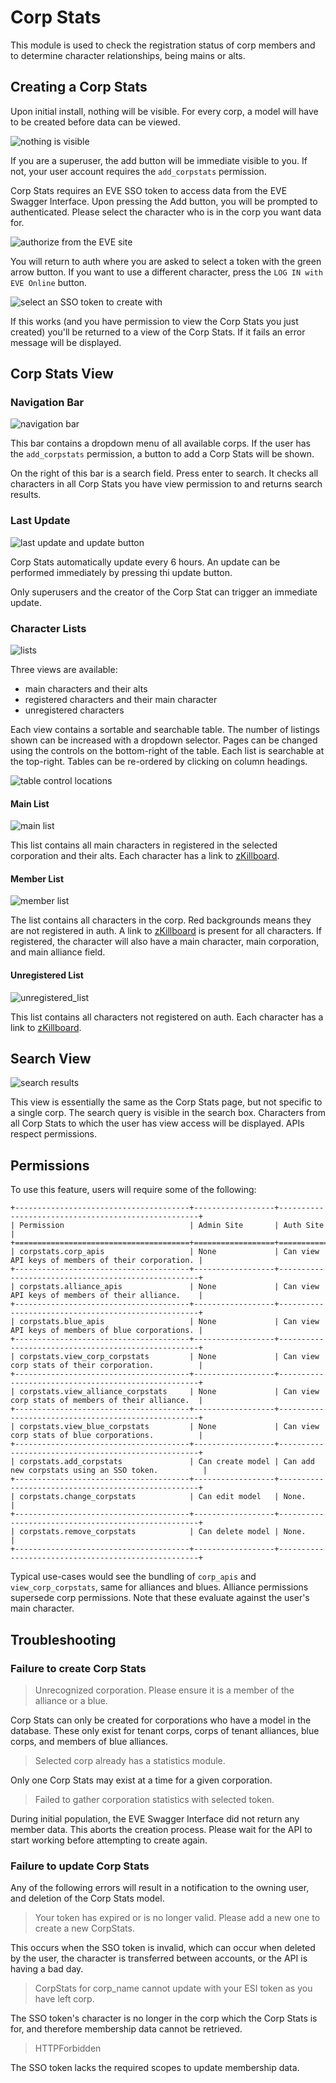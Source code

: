 # Corp Stats

This module is used to check the registration status of corp members and to determine character relationships, being mains or alts.

## Creating a Corp Stats

Upon initial install, nothing will be visible. For every corp, a model will have to be created before data can be viewed.

![nothing is visible](/_static/images/features/corpstats/blank_header.png)

If you are a superuser, the add button will be immediate visible to you. If not, your user account requires the `add_corpstats` permission.

Corp Stats requires an EVE SSO token to access data from the EVE Swagger Interface. Upon pressing the Add button, you will be prompted to authenticated. Please select the character who is in the corp you want data for.

![authorize from the EVE site](/_static/images/features/corpstats/eve_sso_authorization.png)

You will return to auth where you are asked to select a token with the green arrow button. If you want to use a different character, press the `LOG IN with EVE Online` button.

![select an SSO token to create with](/_static/images/features/corpstats/select_sso_token.png)

If this works (and you have permission to view the Corp Stats you just created) you'll be returned to a view of the Corp Stats.
If it fails an error message will be displayed.

## Corp Stats View

### Navigation Bar

![navigation bar](/_static/images/features/corpstats/navbar.png)

This bar contains a dropdown menu of all available corps. If the user has the `add_corpstats` permission, a button to add a Corp Stats will be shown.

On the right of this bar is a search field. Press enter to search. It checks all characters in all Corp Stats you have view permission to and returns search results.

### Last Update

![last update and update button](/_static/images/features/corpstats/last_update.png)

Corp Stats automatically update every 6 hours. An update can be performed immediately by pressing thi update button.

Only superusers and the creator of the Corp Stat can trigger an immediate update.

### Character Lists

![lists](/_static/images/features/corpstats/lists.png)

Three views are available:
 - main characters and their alts
 - registered characters and their main character
 - unregistered characters

Each view contains a sortable and searchable table. The number of listings shown can be increased with a dropdown selector. Pages can be changed using the controls on the bottom-right of the table. Each list is searchable at the top-right. Tables can be re-ordered by clicking on column headings.

![table control locations](/_static/images/features/corpstats/table_controls.png)

#### Main List

![main list](/_static/images/features/corpstats/main_list.png)

This list contains all main characters in registered in the selected corporation and their alts. Each character has a link to [zKillboard](https://zkillboard.com).


#### Member List

![member list](/_static/images/features/corpstats/member_list.png)

The list contains all characters in the corp. Red backgrounds means they are not registered in auth. A link to [zKillboard](https://zkillboard.com) is present for all characters.
If registered, the character will also have a main character, main corporation, and main alliance field.

#### Unregistered List

![unregistered_list](/_static/images/features/corpstats/unregistered_list.png)

This list contains all characters not registered on auth. Each character has a link to [zKillboard](https://zkillboard.com).

## Search View

![search results](/_static/images/features/corpstats/search_view.png)

This view is essentially the same as the Corp Stats page, but not specific to a single corp.
The search query is visible in the search box.
Characters from all Corp Stats to which the user has view access will be displayed. APIs respect permissions.


## Permissions

To use this feature, users will require some of the following:

```eval_rst
+---------------------------------------+------------------+----------------------------------------------------+
| Permission                            | Admin Site       | Auth Site                                          |
+=======================================+==================+====================================================+
| corpstats.corp_apis                   | None             | Can view API keys of members of their corporation. |
+---------------------------------------+------------------+----------------------------------------------------+
| corpstats.alliance_apis               | None             | Can view API keys of members of their alliance.    |
+---------------------------------------+------------------+----------------------------------------------------+
| corpstats.blue_apis                   | None             | Can view API keys of members of blue corporations. |
+---------------------------------------+------------------+----------------------------------------------------+
| corpstats.view_corp_corpstats         | None             | Can view corp stats of their corporation.          |
+---------------------------------------+------------------+----------------------------------------------------+
| corpstats.view_alliance_corpstats     | None             | Can view corp stats of members of their alliance.  |
+---------------------------------------+------------------+----------------------------------------------------+
| corpstats.view_blue_corpstats         | None             | Can view corp stats of blue corporations.          |
+---------------------------------------+------------------+----------------------------------------------------+
| corpstats.add_corpstats               | Can create model | Can add new corpstats using an SSO token.          |
+---------------------------------------+------------------+----------------------------------------------------+
| corpstats.change_corpstats            | Can edit model   | None.                                              |
+---------------------------------------+------------------+----------------------------------------------------+
| corpstats.remove_corpstats            | Can delete model | None.                                              |
+---------------------------------------+------------------+----------------------------------------------------+

```

Typical use-cases would see the bundling of `corp_apis` and `view_corp_corpstats`, same for alliances and blues.
Alliance permissions supersede corp permissions. Note that these evaluate against the user's main character.

## Troubleshooting

### Failure to create Corp Stats

>Unrecognized corporation. Please ensure it is a member of the alliance or a blue.

Corp Stats can only be created for corporations who have a model in the database. These only exist for tenant corps,
corps of tenant alliances, blue corps, and members of blue alliances.

>Selected corp already has a statistics module.

Only one Corp Stats may exist at a time for a given corporation.

>Failed to gather corporation statistics with selected token.

During initial population, the EVE Swagger Interface did not return any member data. This aborts the creation process. Please wait for the API to start working before attempting to create again.

### Failure to update Corp Stats

Any of the following errors will result in a notification to the owning user, and deletion of the Corp Stats model.

>Your token has expired or is no longer valid. Please add a new one to create a new CorpStats.

This occurs when the SSO token is invalid, which can occur when deleted by the user, the character is transferred between accounts, or the API is having a bad day.

>CorpStats for corp_name cannot update with your ESI token as you have left corp.

The SSO token's character is no longer in the corp which the Corp Stats is for, and therefore membership data cannot be retrieved.

>HTTPForbidden

The SSO token lacks the required scopes to update membership data.
